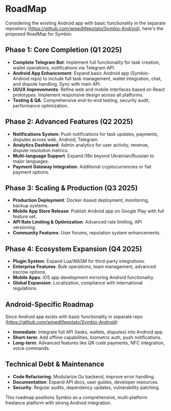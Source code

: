 # RoadMap

Considering the existing Android app with basic functionality in the separate repository (https://github.com/wipedlifepotato/Symbio-Android), here's the proposed RoadMap for Symbio:

## Phase 1: Core Completion (Q1 2025)
- **Complete Telegram Bot**: Implement full functionality for task creation, wallet operations, notifications via Telegram API.
- **Android App Enhancement**: Expand basic Android app (Symbio-Android repo) to include full task management, wallet integration, chat, and dispute handling. Sync with main API.
- **UI/UX Improvements**: Refine web and mobile interfaces based on React prototypes. Implement responsive design across all platforms.
- **Testing & QA**: Comprehensive end-to-end testing, security audit, performance optimization.

## Phase 2: Advanced Features (Q2 2025)
- **Notifications System**: Push notifications for task updates, payments, disputes across web, Android, Telegram.
- **Analytics Dashboard**: Admin analytics for user activity, revenue, dispute resolution metrics.
- **Multi-language Support**: Expand i18n beyond Ukrainian/Russian to major languages.
- **Payment Gateway Integration**: Additional cryptocurrencies or fiat payment options.

## Phase 3: Scaling & Production (Q3 2025)
- **Production Deployment**: Docker-based deployment, monitoring, backup systems.
- **Mobile App Store Release**: Publish Android app on Google Play with full feature set.
- **API Rate Limiting & Optimization**: Advanced rate limiting, API versioning.
- **Community Features**: User forums, reputation system enhancements.

## Phase 4: Ecosystem Expansion (Q4 2025)
- **Plugin System**: Expand Lua/WASM for third-party integrations.
- **Enterprise Features**: Bulk operations, team management, advanced escrow options.
- **Mobile Apps**: iOS app development mirroring Android functionality.
- **Global Expansion**: Localization, compliance with international regulations.

## Android-Specific Roadmap
Since Android app exists with basic functionality in separate repo (https://github.com/wipedlifepotato/Symbio-Android):
- **Immediate**: Integrate full API (tasks, wallets, disputes) into Android app.
- **Short-term**: Add offline capabilities, biometric auth, push notifications.
- **Long-term**: Advanced features like QR code payments, NFC integration, voice commands.

## Technical Debt & Maintenance
- **Code Refactoring**: Modularize Go backend, improve error handling.
- **Documentation**: Expand API docs, user guides, developer resources.
- **Security**: Regular audits, dependency updates, vulnerability patching.

This roadmap positions Symbio as a comprehensive, multi-platform freelance platform with strong Android integration.